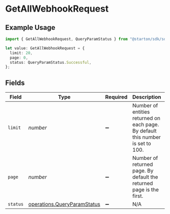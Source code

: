 # GetAllWebhookRequest

## Example Usage

```typescript
import { GetAllWebhookRequest, QueryParamStatus } from "@starton/sdk/sdk/models/operations";

let value: GetAllWebhookRequest = {
  limit: 20,
  page: 0,
  status: QueryParamStatus.Successful,
};
```

## Fields

| Field                                                                             | Type                                                                              | Required                                                                          | Description                                                                       | Example                                                                           |
| --------------------------------------------------------------------------------- | --------------------------------------------------------------------------------- | --------------------------------------------------------------------------------- | --------------------------------------------------------------------------------- | --------------------------------------------------------------------------------- |
| `limit`                                                                           | *number*                                                                          | :heavy_minus_sign:                                                                | Number of entities returned on each page. By default this number is set to 100.   | 20                                                                                |
| `page`                                                                            | *number*                                                                          | :heavy_minus_sign:                                                                | Number of returned page. By default the returned page is the first.               | 0                                                                                 |
| `status`                                                                          | [operations.QueryParamStatus](../../../sdk/models/operations/queryparamstatus.md) | :heavy_minus_sign:                                                                | N/A                                                                               | SUCCESSFUL                                                                        |